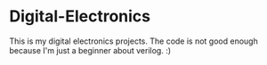 # Digital-Electronics
This is my digital electronics projects.
The code is not good enough because I'm just a beginner about verilog. :)
